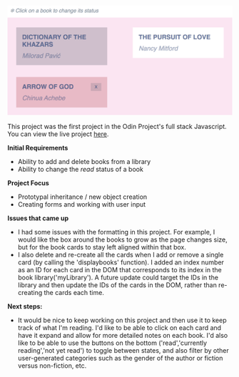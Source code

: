 
<img src="https://github.com/xewar/projectThumbnails/blob/9608b7b56623d29296f85be71775f31e1ff10d9d/library.png">

This project was the first project in the Odin Project's full stack Javascript. You can view the live project [here](https://xewar.github.io/library/).

**Initial Requirements**
+ Ability to add and delete books from a library
+ Ability to change the *read* status of a book

**Project Focus**
+ Prototypal inheritance / new object creation
+ Creating forms and working with user input

**Issues that came up**
+ I had some issues with the formatting in this project. For example, I would like the box around the books to grow as the page changes size, but for the book cards to stay left aligned within that box.
+ I also delete and re-create all the cards when I add or remove a single card (by calling the 'displaybooks' function). I added an index number as an ID for each card in the DOM that corresponds to its index in the book library('myLibrary'). A future update could target the IDs in the library and then update the IDs of the cards in the DOM, rather than re-creating the cards each time. 

**Next steps:**
+ It would be nice to keep working on this project and then use it to keep track of what I'm reading. I'd like to be able to click on each card and have it expand and allow for more detailed notes on each book. I'd also like to be able to use the buttons on the bottom ('read','currently reading','not yet read') to toggle between states, and also filter by other user-generated categories such as the gender of the author or fiction versus non-fiction, etc. 

